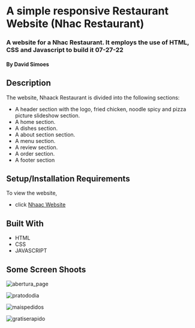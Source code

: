 # A simple responsive Restaurant Website (Nhac Restaurant)

### A website for a Nhac Restaurant. It employs the use of HTML, CSS and Javascript to build it 07-27-22

#### By **David Simoes**

## Description
The website, Nhaack Restaurant is divided into the following sections:

* A header section with the logo, fried chicken, noodle spicy and pizza picture slideshow section.
* A home section.
* A dishes section.
* A about section section.
* A menu section.
* A review section.
* A order section.
* A footer section

## Setup/Installation Requirements

To view the website, 
* click [Nhaac Website](https://davesimoes.github.io/nhaackdavesimoes.github.io//)


## Built With

* HTML
* CSS
* JAVASCRIPT





## Some Screen Shoots

![abertura_page](https://user-images.githubusercontent.com/109705197/182737092-90d988b2-eef1-4914-9410-dc675218e11a.png)

![pratododia](https://user-images.githubusercontent.com/109705197/182737436-3a4fb670-3551-44d9-9096-9b51cf46db3a.jpg)

![maispedidos](https://user-images.githubusercontent.com/109705197/182737353-a5e4e3ea-ee6c-4a4c-8365-0d669fc5fa34.jpg)

![gratiserapido](https://user-images.githubusercontent.com/109705197/182759368-9661d063-d46d-44ab-b4bc-878e08ad29b1.jpg)



